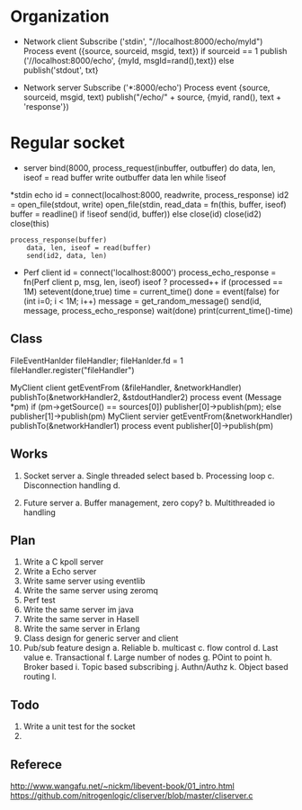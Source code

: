 Organization
===================


* Network client
	Subscribe ('stdin', "//localhost:8000/echo/myId")
	Process event ({source, sourceid, msgid, text})
		if sourceid == 1
			publish ('//localhost:8000/echo', {myId, msgId=rand(),text})
		else 
			publish('stdout', txt}


* Network server
	Subscribe ('*:8000/echo')
	Process event {source, sourceid, msgid, text)
		publish("/echo/" + source, {myid, rand(), text + 'response'})

Regular socket
======================
* server
	bind(8000, 
		process_request(inbuffer, outbuffer)
			do
				data, len, iseof = read buffer
				write outbuffer data len
			while !iseof

*stdin echo 
	id = connect(localhost:8000, readwrite, process_response)
	id2 = open_file(stdout, write)
	open_file(stdin, read_data = 
		fn(this, buffer, iseof)
			buffer = readline()
			if !iseof
				send(id, buffer))
			else 
				close(id)
				close(id2)
				close(this)

	process_response(buffer)
		data, len, iseof = read(buffer)
		send(id2, data, len)
	
* Perf client
	id = connect('localhost:8000')
	process_echo_response = fn(Perf client p, msg, len, iseof)
		iseof ? processed++
		if (processed == 1M)
			setevent(done,true)
	time = current_time()
	done = event(false)
	for (int i=0; i < 1M; i++)
		message = get_random_message()
		send(id, message, process_echo_response)
	wait(done)
	print(current_time()-time)
		
		
Class
--------------------
FileEventHanlder fileHandler;
fileHanlder.fd = 1
fileHandler.register("fileHandler")

MyClient client 
	getEventFrom (&fileHandler, &networkHandler)
	publishTo(&networkHandler2, &stdoutHandler2)
	process event (Message *pm)
		if (pm->getSource() == sources[0])
			publisher[0]->publish(pm);
		else 
			publisher[1]->publish(pm)
MyClient servier
	getEventFrom(&networkHandler)
	publishTo(&networkHandler1)
	process event
		publisher[0]->publish(pm)
	

Works
-----------------------------------
1. Socket server
	a. Single threaded select based
	b. Processing loop
	c. Disconnection handling
	d. 

2. Future server
	a. Buffer management, zero copy?
	b. Multithreaded io handling
	
Plan
------------------------------------
1. Write a C kpoll server
2. Write a Echo server
3. Write same server using eventlib
4. Write the same server using zeromq
5. Perf test
6. Write the same server im java
7. Write the same server in Hasell
8. Write the same server in Erlang
9. Class design for generic server and client
10. Pub/sub feature design
	a. Reliable
	b. multicast
	c. flow control
	d. Last value
	e. Transactional
	f. Large number of nodes
	g. POint to point
	h. Broker based
	i. Topic based subscribing
	j. Authn/Authz
	k. Object based routing
	l. 

Todo
--------------------------------
1. Write a unit test for the socket
2.

Referece
-------------------------------
http://www.wangafu.net/~nickm/libevent-book/01_intro.html
https://github.com/nitrogenlogic/cliserver/blob/master/cliserver.c

